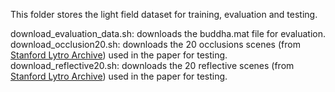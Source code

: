 This folder stores the light field dataset for training, evaluation and testing.

download_evaluation_data.sh: downloads the buddha.mat file for evaluation.
download_occlusion20.sh: downloads the 20 occlusions scenes (from [Stanford Lytro Archive](http://lightfields.stanford.edu/LF2016.html)) used in the paper for testing.
download_reflective20.sh: downloads the 20 reflective scenes (from [Stanford Lytro Archive](http://lightfields.stanford.edu/LF2016.html)) used in the paper for testing.
